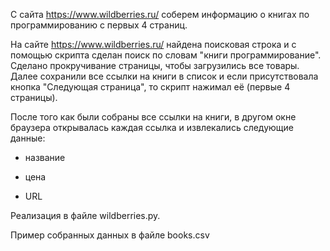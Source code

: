 С сайта https://www.wildberries.ru/ соберем информацию о книгах по программированию с первых 4 страниц.

На сайте https://www.wildberries.ru/ найдена поисковая строка и с помощью скрипта сделан поиск по словам "книги программирование". Сделано прокручивание страницы, чтобы загрузились все товары. Далее сохранили все ссылки на книги в список и если присутствовала кнопка "Следующая страница", то скрипт нажимал её (первые 4 страницы).

После того как были собраны все ссылки на книги, в другом окне браузера открывалась каждая ссылка и извлекались следующие данные:

* название

* цена

* URL

Реализация в файле wildberries.py.

Пример собранных данных в файле books.csv